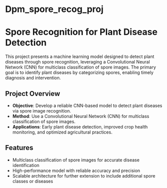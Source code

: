 # Dpm_spore_recog_proj
# Spore Recognition for Plant Disease Detection

This project presents a machine learning model designed to detect plant diseases through spore recognition, leveraging a Convolutional Neural Network (CNN) for multiclass classification of spore images. The primary goal is to identify plant diseases by categorizing spores, enabling timely diagnosis and intervention.

## Project Overview

- **Objective**: Develop a reliable CNN-based model to detect plant diseases via spore image recognition.
- **Method**: Use a Convolutional Neural Network (CNN) for multiclass classification of spore images.
- **Applications**: Early plant disease detection, improved crop health monitoring, and optimized agricultural practices.

## Features

- Multiclass classification of spore images for accurate disease identification
- High-performance model with reliable accuracy and precision
- Scalable architecture for further extension to include additional spore classes or diseases



